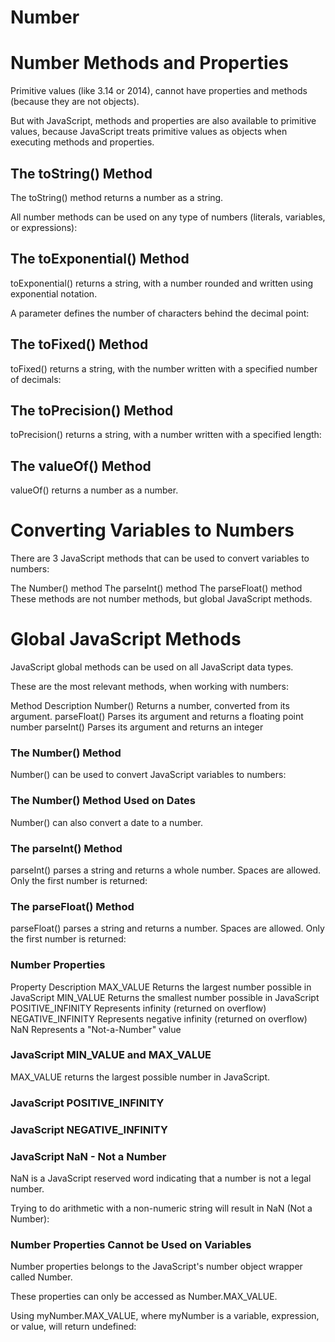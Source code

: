 # Number
# Number Methods and Properties
Primitive values (like 3.14 or 2014), cannot have properties and methods (because they are not objects).

But with JavaScript, methods and properties are also available to primitive values, because JavaScript treats primitive values as objects when executing methods and properties.

## The toString() Method
The toString() method returns a number as a string.

All number methods can be used on any type of numbers (literals, variables, or expressions):

## The toExponential() Method
toExponential() returns a string, with a number rounded and written using exponential notation.

A parameter defines the number of characters behind the decimal point:

## The toFixed() Method
toFixed() returns a string, with the number written with a specified number of decimals:

## The toPrecision() Method
toPrecision() returns a string, with a number written with a specified length:


## The valueOf() Method
valueOf() returns a number as a number.


# Converting Variables to Numbers
There are 3 JavaScript methods that can be used to convert variables to numbers:

The Number() method
The parseInt() method
The parseFloat() method
These methods are not number methods, but global JavaScript methods.

# Global JavaScript Methods
JavaScript global methods can be used on all JavaScript data types.

These are the most relevant methods, when working with numbers:

Method	Description
Number()	Returns a number, converted from its argument.
parseFloat()	Parses its argument and returns a floating point number
parseInt()	Parses its argument and returns an integer

### The Number() Method
Number() can be used to convert JavaScript variables to numbers:


### The Number() Method Used on Dates
Number() can also convert a date to a number.


### The parseInt() Method
parseInt() parses a string and returns a whole number. Spaces are allowed. Only the first number is returned:

### The parseFloat() Method
parseFloat() parses a string and returns a number. Spaces are allowed. Only the first number is returned:

### Number Properties

Property	        Description
MAX_VALUE	        Returns the largest number possible in JavaScript
MIN_VALUE	        Returns the smallest number possible in JavaScript
POSITIVE_INFINITY	Represents infinity (returned on overflow)
NEGATIVE_INFINITY	Represents negative infinity (returned on overflow)
NaN	                Represents a "Not-a-Number" value


### JavaScript MIN_VALUE and MAX_VALUE
MAX_VALUE returns the largest possible number in JavaScript.


### JavaScript POSITIVE_INFINITY



### JavaScript NEGATIVE_INFINITY


### JavaScript NaN - Not a Number
NaN is a JavaScript reserved word indicating that a number is not a legal number.

Trying to do arithmetic with a non-numeric string will result in NaN (Not a Number):


### Number Properties Cannot be Used on Variables
Number properties belongs to the JavaScript's number object wrapper called Number.

These properties can only be accessed as Number.MAX_VALUE.

Using myNumber.MAX_VALUE, where myNumber is a variable, expression, or value, will return undefined:
